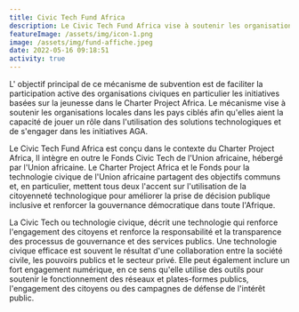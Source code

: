 ```yaml
---
title: Civic Tech Fund Africa
description: Le Civic Tech Fund Africa vise à soutenir les organisations locales qui utilisent des solutions technologiques dans les pays cibles du projet
featureImage: /assets/img/icon-1.png
image: /assets/img/fund-affiche.jpeg
date: 2022-05-16 09:18:51
activity: true
---
```

L' objectif principal de ce mécanisme de subvention est de faciliter la participation active des organisations civiques en particulier les initiatives basées sur la jeunesse dans le Charter Project Africa. Le mécanisme vise à soutenir les organisations locales dans les pays ciblés afin qu'elles aient la capacité de jouer un rôle dans l'utilisation des solutions technologiques et de s'engager dans les initiatives AGA.

Le Civic Tech Fund Africa est conçu dans le contexte du Charter Project Africa, Il intègre en outre le Fonds Civic Tech de l'Union africaine, hébergé par l'Union africaine. Le Charter Project Africa et le Fonds pour la technologie civique de l'Union africaine partagent des objectifs communs et, en particulier, mettent tous deux l'accent sur l'utilisation de la citoyenneté technologique pour améliorer la prise de décision publique inclusive et renforcer la gouvernance démocratique dans toute l'Afrique.

La Civic Tech ou technologie civique, décrit une technologie qui renforce l'engagement des citoyens et renforce la responsabilité et la transparence des processus de gouvernance et des services publics. Une technologie civique efficace est souvent le résultat d'une collaboration entre la société civile, les pouvoirs publics et le secteur privé. Elle peut également inclure un fort engagement numérique, en ce sens qu'elle utilise des outils pour soutenir le fonctionnement des réseaux et plates-formes publics, l'engagement des citoyens ou des campagnes de défense de l'intérêt public.